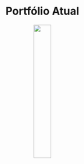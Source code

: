 
<div align="center">
  
  <h1>Portfólio Atual</h1>
  
  <a href="https://www.charlone.com.br/">
    <img src="https://github.com/CharloneKT/Portfolio-Atual/assets/97756930/768c3d6a-030e-4d2b-98b7-153ae7fd2474" width=30%>
  </a>
    
</div>
